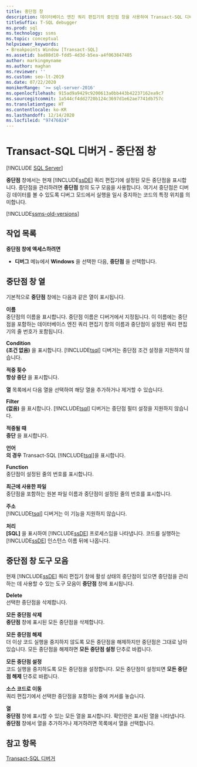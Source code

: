 ```yaml
---
title: 중단점 창
description: 데이터베이스 엔진 쿼리 편집기의 중단점 창을 사용하여 Transact-SQL 디버거 중단점을 관리하는 방법을 알아봅니다.
titleSuffix: T-SQL debugger
ms.prod: sql
ms.technology: ssms
ms.topic: conceptual
helpviewer_keywords:
- Breakpoints Window [Transact-SQL]
ms.assetid: bad88d10-fdd5-4d3d-b5ea-a4f063847485
author: markingmyname
ms.author: maghan
ms.reviewer: ''
ms.custom: seo-lt-2019
ms.date: 07/22/2020
monikerRange: '>= sql-server-2016'
ms.openlocfilehash: 915ad9a9429c9200613a0bb443b42237162ea9c7
ms.sourcegitcommit: 1a544cf4dd2720b124c3697d1e62ae7741db757c
ms.translationtype: HT
ms.contentlocale: ko-KR
ms.lasthandoff: 12/14/2020
ms.locfileid: "97476824"
---
```

# <a name="transact-sql-debugger---breakpoints-window"></a>Transact-SQL 디버거 - 중단점 창

 [!INCLUDE [SQL Server](../../includes/applies-to-version/sqlserver.md)]

**중단점** 창에서는 현재 [!INCLUDE[ssDE](../../includes/ssde-md.md)] 쿼리 편집기에 설정된 모든 중단점을 표시합니다. 중단점을 관리하려면 **중단점** 창의 도구 모음을 사용합니다. 여기서 중단점은 디버깅 데이터를 볼 수 있도록 디버그 모드에서 실행을 일시 중지하는 코드의 특정 위치를 의미합니다.

[!INCLUDE[ssms-old-versions](../../includes/ssms-old-versions.md)]

## <a name="task-list"></a>작업 목록

**중단점 창에 액세스하려면**

- **디버그** 메뉴에서 **Windows** 을 선택한 다음, **중단점** 을 선택합니다.

## <a name="breakpoints-window-columns"></a>중단점 창 열

기본적으로 **중단점** 창에는 다음과 같은 열이 표시됩니다.  

**이름**  
중단점의 이름을 표시합니다. 중단점 이름은 디버거에서 지정됩니다. 이 이름에는 중단점을 포함하는 데이터베이스 엔진 쿼리 편집기 창의 이름과 중단점이 설정된 쿼리 편집기의 줄 번호가 포함됩니다.  

**Condition**  
**(조건 없음)** 을 표시합니다. [!INCLUDE[tsql](../../includes/tsql-md.md)] 디버거는 중단점 조건 설정을 지원하지 않습니다.

**적중 횟수**  
**항상 중단** 을 표시합니다.

**열** 목록에서 다음 열을 선택하여 해당 열을 추가하거나 제거할 수 있습니다.  

**Filter**  
**(없음)** 을 표시합니다. [!INCLUDE[tsql](../../includes/tsql-md.md)] 디버거는 중단점 필터 설정을 지원하지 않습니다.

**적중될 때**  
**중단** 을 표시합니다.

**언어**  
**의 경우** Transact-SQL [!INCLUDE[tsql](../../includes/tsql-md.md)]을 표시합니다.  

**Function**  
중단점이 설정된 줄의 번호를 표시합니다.  

**최근에 사용한 파일**  
중단점을 포함하는 원본 파일 이름과 중단점이 설정된 줄의 번호를 표시합니다.

**주소**  
[!INCLUDE[tsql](../../includes/tsql-md.md)] 디버거는 이 기능을 지원하지 않습니다.  

**처리**  
**[SQL]** 을 표시하여 [!INCLUDE[ssDE](../../includes/ssde-md.md)] 프로세스임을 나타냅니다. 코드를 실행하는 [!INCLUDE[ssDE](../../includes/ssde-md.md)] 인스턴스 이름 뒤에 나옵니다.

## <a name="breakpoints-window-toolbar"></a>중단점 창 도구 모음

현재 [!INCLUDE[ssDE](../../includes/ssde-md.md)] 쿼리 편집기 창에 활성 상태의 중단점이 있으면 중단점을 관리하는 데 사용할 수 있는 도구 모음이 **중단점** 창에 표시됩니다.

**Delete**  
선택한 중단점을 삭제합니다.

**모든 중단점 삭제**  
**중단점** 창에 표시된 모든 중단점을 삭제합니다.  

**모든 중단점 해제**  
더 이상 코드 실행을 중지하지 않도록 모든 중단점을 해제하지만 중단점은 그대로 남아 있습니다. 모든 중단점을 해제하면 **모든 중단점 설정** 단추로 바뀝니다.

**모든 중단점 설정**  
코드 실행을 중지하도록 모든 중단점을 설정합니다. 모든 중단점이 설정되면 **모든 중단점 해제** 단추로 바뀝니다.  

**소스 코드로 이동**  
쿼리 편집기에서 선택한 중단점을 포함하는 줄에 커서를 놓습니다.

**열**  
**중단점** 창에 표시할 수 있는 모든 열을 표시합니다. 확인란은 표시된 열을 나타냅니다. **중단점** 창에서 열을 추가하거나 제거하려면 목록에서 열을 선택합니다.

## <a name="see-also"></a>참고 항목

[Transact-SQL 디버거](./transact-sql-debugger.md)